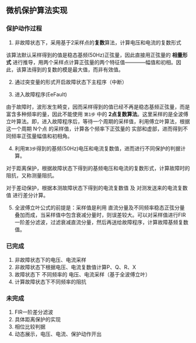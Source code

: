 ## 微机保护算法实现

### 保护动作过程

1. 非故障状态下，采用基于2采样点的**复数**算法，计算电压和电流的复数形式

该算法默认采样得到的值是稳态基频(50Hz)正弦量，因此直接用正弦量的 **相量形式** 进行推导，用两个采样点计算正弦量的两个特征值————幅值和初相。因此，该算法得到的复数的模是最大值，而非有效值。

2. 通过突变量的形式开启故障状态下主程序（中断）

3. 进入故障程序(EeFault)

由于故障时，波形发生畸变，因而采样得到的值已经不再是稳态基频正弦量，而是富含多种频率的量，因此不能使用 `第1步` 中的 **2点复数算法**。这里采样的是全波傅立叶算法。即，进入故障程序后，等待一个周期的采样值，利用傅立叶算法，根据这一个周期 N个点 的采样值，计算各个频率下正弦量的 实部和虚部，进而得到不同频率正弦量幅值和初相角。

4. 利用`第3步`得到的基频(50Hz)电压和电流复数值，进而进行不同保护的判据计算。

对于距离保护，根据故障状态下得到的基频电压和电流的复数形式，计算故障时的阻抗，又称测量阻抗。

对于差动保护，根据本测故障状态下得到的电流复数值 及 对测发送来的电流复数值 进行差分计算。

5. 全波傅立叶公式的前提是：采样值是利用 直流分量及不同频率稳态正弦分量 叠加而成，当采样值中包含衰减分量时，则误差较大。可以对采样值进行FIR一阶差分滤波，过滤衰减直流分量，然后再送给故障程序，计算故障基频复数值。

### 已完成

1. 非故障状态下的电压、电流采样
2. 非故障状态下根据电压、电流复数值计算P、Q、R、X
3. 故障状态下 不同频率的 电压、电流采样（基于全波傅立叶）
4. 计算故障状态下不同频率的阻抗

### 未完成 
1. FIR一阶差分滤波
2. 具体距离保护的实现
3. 相位比较判据
4. 动态展示，电压、电流、保护动作开出

### 



